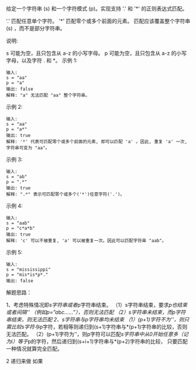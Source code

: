 给定一个字符串 (s) 和一个字符模式 (p)。实现支持 '.' 和 '*' 的正则表达式匹配。

'.' 匹配任意单个字符。
'*' 匹配零个或多个前面的元素。
匹配应该覆盖整个字符串 (s) ，而不是部分字符串。

说明:

s 可能为空，且只包含从 a-z 的小写字母。
p 可能为空，且只包含从 a-z 的小写字母，以及字符 . 和 *。
示例 1:

    输入:
    s = "aa"
    p = "a"
    输出: false
    解释: "a" 无法匹配 "aa" 整个字符串。
示例 2:

    输入:
    s = "aa"
    p = "a*"
    输出: true
    解释: '*' 代表可匹配零个或多个前面的元素, 即可以匹配 'a' 。因此, 重复 'a' 一次, 字符串可变为 "aa"。
示例 3:

    输入:
    s = "ab"
    p = ".*"
    输出: true
    解释: ".*" 表示可匹配零个或多个('*')任意字符('.')。
示例 4:

    输入:
    s = "aab"
    p = "c*a*b"
    输出: true
    解释: 'c' 可以不被重复, 'a' 可以被重复一次。因此可以匹配字符串 "aab"。
示例 5:
    
    输入:
    s = "mississippi"
    p = "mis*is*p*."
    输出: false
    
    
解题思路：

1、考虑特殊情况即*s字符串或者*p字符串结束。 
（1）s字符串结束，要求*p也结束或者间隔‘’ （例如p=”a*b*c……”），否则无法匹配 
（2）*s字符串未结束，而*p字符串结束，则无法匹配 
2、*s字符串与*p字符串均未结束 
（1）(p+1)字符不为’‘，则只需比较s字符与*p字符，若相等则递归到(s+1)字符串与*(p+1)字符串的比较，否则无法匹配。 
（2）(p+1)字符为’‘，则p字符可以匹配*s字符串中从0开始任意多（记为i）等于*p的字符，然后递归到(s+i+1)字符串与*(p+2)字符串的比较， 
只要匹配一种情况就算完全匹配。


2
递归来做
如果